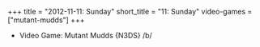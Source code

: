 +++
title = "2012-11-11: Sunday"
short_title = "11: Sunday"
video-games = ["mutant-mudds"]
+++


* Video Game: Mutant Mudds {N3DS} /b/
